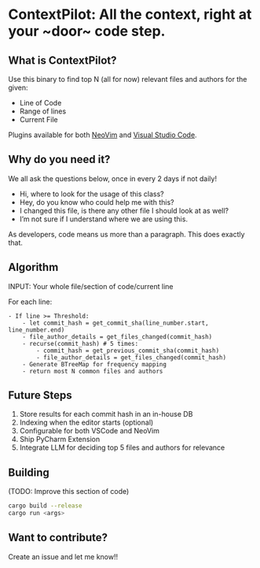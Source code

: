 # ContextPilot: All the context, right at your ~door~ code step.

## What is ContextPilot?

Use this binary to find top N (all for now) relevant files and authors for the given:

- Line of Code
- Range of lines
- Current File

Plugins available for both [NeoVim](https://github.com/krshrimali/context-pilot.nvim) and [Visual Studio Code](https://github.com/krshrimali/context-pilot-vscode).

## Why do you need it?

We all ask the questions below, once in every 2 days if not daily!

- Hi, where to look for the usage of this class?
- Hey, do you know who could help me with this?
- I changed this file, is there any other file I should look at as well?
- I’m not sure if I understand where we are using this.

As developers, code means us more than a paragraph. This does exactly that.

## Algorithm

INPUT: Your whole file/section of code/current line

For each line:

    - If line >= Threshold:
        - let commit_hash = get_commit_sha(line_number.start, line_number.end)
        - file_author_details = get_files_changed(commit_hash)
        - recurse(commit_hash) # 5 times:
            - commit_hash = get_previous_commit_sha(commit_hash)
            - file_author_details = get_files_changed(commit_hash)
        - Generate BTreeMap for frequency mapping
        - return most N common files and authors

## Future Steps

1. Store results for each commit hash in an in-house DB
2. Indexing when the editor starts (optional)
3. Configurable for both VSCode and NeoVim
4. Ship PyCharm Extension
5. Integrate LLM for deciding top 5 files and authors for relevance

## Building

(TODO: Improve this section of code)

```bash
cargo build --release
cargo run <args>
```

## Want to contribute?

Create an issue and let me know!!
